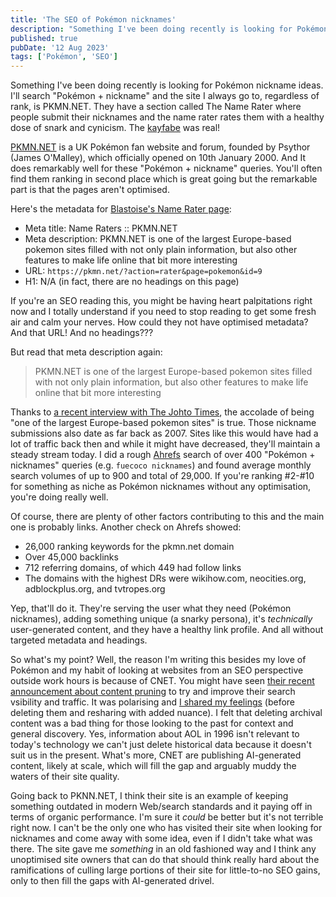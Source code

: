 ```yaml
---
title: 'The SEO of Pokémon nicknames'
description: "Something I've been doing recently is looking for Pokémon nickname ideas. They have some cool SEO behind them."
published: true
pubDate: '12 Aug 2023'
tags: ['Pokémon', 'SEO']
---
```


Something I've been doing recently is looking for Pokémon nickname ideas. I'll search "Pokémon + nickname" and the site I always go to, regardless of rank, is PKMN.NET. They have a section called The Name Rater where people submit their nicknames and the name rater rates them with a healthy dose of snark and cynicism. The [kayfabe](https://tvtropes.org/pmwiki/pmwiki.php/Main/Kayfabe) was real!

[PKMN.NET](https://pkmn.net/) is a UK Pokémon fan website and forum, founded by Psythor (James O'Malley), which officially opened on 10th January 2000. And It does remarkably well for these "Pokémon + nickname" queries. You'll often find them ranking in second place which is great going but the remarkable part is that the pages aren't optimised.

Here's the metadata for [Blastoise's Name Rater page](https://pkmn.net/?action=rater&page=pokemon&id=9):

* Meta title: Name Raters :: PKMN.NET
* Meta description: PKMN.NET is one of the largest Europe-based pokemon sites filled with not only plain information, but also other features to make life online that bit more interesting
* URL: `https://pkmn.net/?action=rater&page=pokemon&id=9`
* H1: N/A (in fact, there are no headings on this page)

If you're an SEO reading this, you might be having heart palpitations right now and I totally understand if you need to stop reading to get some fresh air and calm your nerves. How could they not have optimised metadata? And that URL! And no headings???

But read that meta description again:

> PKMN.NET is one of the largest Europe-based pokemon sites filled with not only plain information, but also other features to make life online that bit more interesting

Thanks to [a recent interview with The Johto Times](https://johto.substack.com/p/vol1-33), the accolade of being "one of the largest Europe-based pokemon sites" is true. Those nickname submissions also date as far back as 2007. Sites like this would have had a lot of traffic back then and while it might have decreased, they'll maintain a steady stream today. I did a rough [Ahrefs](https://ahrefs.com/) search of over 400 "Pokémon + nicknames" queries (e.g. `fuecoco nicknames`) and found average monthly search volumes of up to 900 and total of 29,000. If you're ranking #2-#10 for something as niche as Pokémon nicknames without any optimisation, you're doing really well.

Of course, there are plenty of other factors contributing to this and the main one is probably links. Another check on Ahrefs showed:

* 26,000 ranking keywords for the pkmn.net domain
* Over 45,000 backlinks
* 712 referring domains, of which 449 had follow links
* The domains with the highest DRs were wikihow.com, neocities.org, adblockplus.org, and tvtropes.org

Yep, that'll do it. They're serving the user what they need (Pokémon nicknames), adding something unique (a snarky persona), it's _technically_ user-generated content, and they have a healthy link profile. And all without targeted metadata and headings.

So what's my point? Well, the reason I'm writing this besides my love of Pokémon and my habit of looking at websites from an SEO perspective outside work hours is because of CNET. You might have seen [their recent announcement about content pruning](https://www.seroundtable.com/google-cnet-content-pruning-plans-35876.html) to try and improve their search vsibility and traffic. It was polarising and [I shared my feelings](https://www.linkedin.com/posts/lukealexdavis_seo-research-history-activity-7095694487791775744-Savl/) (before deleting them and resharing with added nuance). I felt that deleting archival content was a bad thing for those looking to the past for context and general discovery. Yes, information about AOL in 1996 isn't relevant to today's technology we can't just delete historical data because it doesn't suit us in the present. What's more, CNET are publishing AI-generated content, likely at scale, which will fill the gap and arguably muddy the waters of their site quality.

Going back to PKNN.NET, I think their site is an example of keeping something outdated in modern Web/search standards and it paying off in terms of organic performance. I'm sure it _could_ be better but it's not terrible right now. I can't be the only one who has visited their site when looking for nicknames and come away with some idea, even if I didn't take what was there. The site gave me _something_ in an old fashioned way and I think any unoptimised site owners that can do that should think really hard about the ramifications of culling large portions of their site for little-to-no SEO gains, only to then fill the gaps with AI-generated drivel.